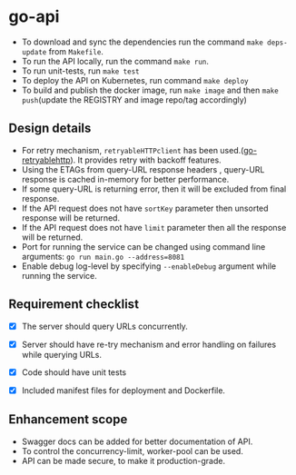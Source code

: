 # go-api

* To download and sync the dependencies run the command `make deps-update` from `Makefile`.
* To run the API locally, run the command `make run`.
* To run unit-tests, run `make test`
* To deploy the API on Kubernetes, run command `make deploy`
* To build and publish the docker image, run `make image` and then `make push`(update the REGISTRY and image repo/tag accordingly)


## Design details
* For retry mechanism, `retryableHTTPclient` has been used.([go-retryablehttp](github.com/hashicorp/go-retryablehttp)).
It provides retry with backoff features.
* Using the ETAGs from query-URL response headers , query-URL response is cached in-memory for better performance.
* If some query-URL is returning error, then it will be excluded from final response.
* If the API request does not have `sortKey` parameter then unsorted response will be returned. 
* If the API request does not have `limit` parameter then all the response will be returned.
* Port for running the service can be changed using command line arguments:
`go run main.go --address=8081`
* Enable debug log-level by specifying `--enableDebug` argument while running the service.


## Requirement checklist
- [x] The server should query URLs concurrently.
- [x] Server should have re-try mechanism and error handling on failures while querying URLs.
- [x] Code should have unit tests
- [x] Included manifest files for deployment and Dockerfile.


## Enhancement scope
* Swagger docs can be added for better documentation of API.
* To control the concurrency-limit, worker-pool can be used.
* API can be made secure, to make it production-grade.